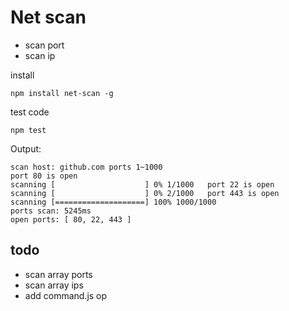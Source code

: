
# Net scan

* scan port
* scan ip

install

```shell
npm install net-scan -g
```

test code

```shell
npm test
```

Output:

```shell
scan host: github.com ports 1~1000
port 80 is open
scanning [                    ] 0% 1/1000 	port 22 is open
scanning [                    ] 0% 2/1000 	port 443 is open
scanning [====================] 100% 1000/1000 	
ports scan: 5245ms
open ports: [ 80, 22, 443 ]
```


## todo
* scan array ports
* scan array ips
* add command.js op
